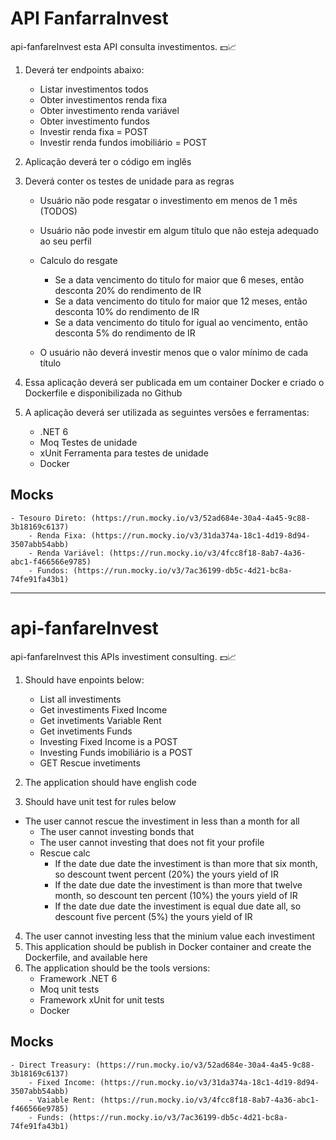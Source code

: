 # API FanfarraInvest
api-fanfareInvest esta API consulta investimentos. 💵​📈​

1. Deverá ter endpoints abaixo:
	- Listar investimentos todos
	- Obter investimentos renda fixa
	- Obter investimento renda variável
	- Obter investimento fundos
	- Investir renda fixa = POST
	- Investir renda fundos imobiliário = POST
	
2. Aplicação deverá ter o código em inglês
3. Deverá conter os testes de unidade para as regras
	- Usuário não pode resgatar o investimento em menos de 1 mês (TODOS)
	- Usuário não pode investir em algum título que não esteja adequado ao seu perfil
	- Calculo do resgate
		- Se a data vencimento do titulo for maior que 6 meses, então desconta 20% do rendimento de IR
		- Se a data vencimento do titulo for maior que 12 meses, então desconta 10% do rendimento de IR
		- Se a data vencimento do titulo for igual ao vencimento, então desconta 5% do rendimento de IR
	
	- O usuário não deverá investir menos que o valor mínimo de cada título	
		
4. Essa aplicação deverá ser publicada em um container Docker e criado o Dockerfile e disponibilizada no Github
5. A aplicação deverá ser utilizada as seguintes versões e ferramentas:
	- .NET 6
	- Moq Testes de unidade
	- xUnit Ferramenta para testes de unidade
	- Docker


  ## Mocks
  	- Tesouro Direto: (https://run.mocky.io/v3/52ad684e-30a4-4a45-9c88-3b18169c6137)
        - Renda Fixa: (https://run.mocky.io/v3/31da374a-18c1-4d19-8d94-3507abb54abb)
        - Renda Variável: (https://run.mocky.io/v3/4fcc8f18-8ab7-4a36-abc1-f466566e9785)
        - Fundos: (https://run.mocky.io/v3/7ac36199-db5c-4d21-bc8a-74fe91fa43b1)

<hr />

# api-fanfareInvest
api-fanfareInvest this APIs investiment consulting. 💵​📈​


1. Should have enpoints below:
	- List all investiments
	- Get investiments Fixed Income
	- Get invetiments Variable Rent
	- Get invetiments Funds
	- Investing Fixed Income is a POST
	- Investing Funds imobiliário is a POST
	- GET Rescue invetiments
	
2. The application should have english code
3. Should have unit test for rules below
  - The user cannot  rescue the investiment in less than a month for all
	- The user cannot investing bonds that
	- The user cannot investing that does not fit your profile
	- Rescue calc
		- If the date due date the investiment is than more that six month, so descount twent percent (20%) the yours yield of IR
		- If the date due date the investiment is than more that twelve month, so descount ten percent (10%) the yours yield of IR
		- If the date due date the investiment is equal due date all, so descount five percent (5%) the yours yield of IR
	
4. The user cannot investing less that the minium value each investiment   
5. This application should be publish in Docker container and create the Dockerfile, and available here
6. The application should be the tools versions:
	- Framework .NET 6
	- Moq unit tests
	- Framework xUnit  for unit tests
	- Docker


  ## Mocks
  	- Direct Treasury: (https://run.mocky.io/v3/52ad684e-30a4-4a45-9c88-3b18169c6137)
        - Fixed Income: (https://run.mocky.io/v3/31da374a-18c1-4d19-8d94-3507abb54abb)
        - Vaiable Rent: (https://run.mocky.io/v3/4fcc8f18-8ab7-4a36-abc1-f466566e9785)
        - Funds: (https://run.mocky.io/v3/7ac36199-db5c-4d21-bc8a-74fe91fa43b1)

